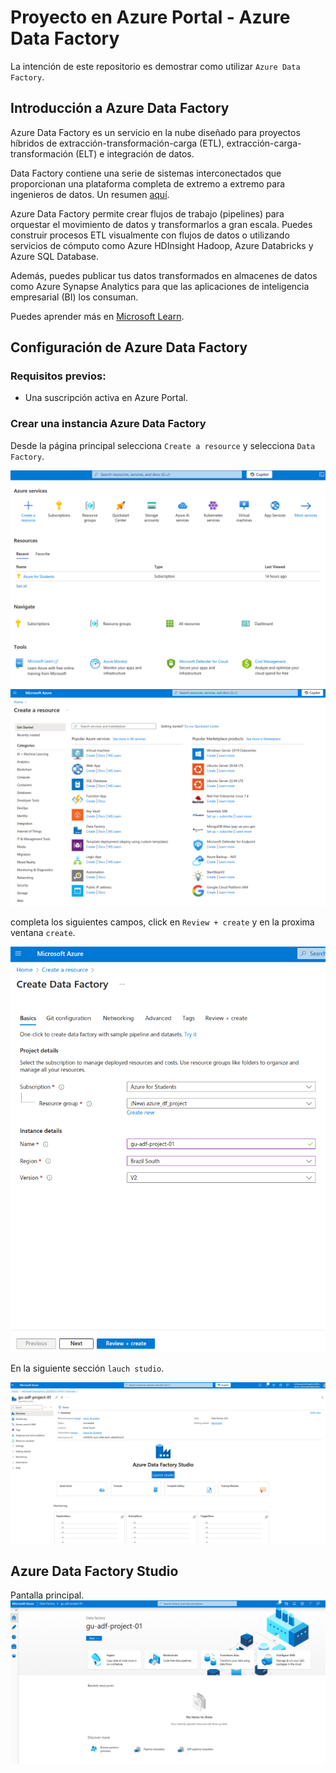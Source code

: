 # Proyecto en Azure Portal - Azure Data Factory
La intención de este repositorio es demostrar como utilizar `Azure Data Factory`.

## Introducción a Azure Data Factory
Azure Data Factory es un servicio en la nube diseñado para proyectos híbridos de extracción-transformación-carga (ETL), extracción-carga-transformación (ELT) e integración de datos.

Data Factory contiene una serie de sistemas interconectados que proporcionan una plataforma completa de extremo a extremo para ingenieros de datos. Un resumen [aquí](https://learn.microsoft.com/en-us/azure/data-factory/media/introduction/data-factory-visual-guide.png).

Azure Data Factory permite crear flujos de trabajo (pipelines) para orquestar el movimiento de datos y transformarlos a gran escala. Puedes construir procesos ETL visualmente con flujos de datos o utilizando servicios de cómputo como Azure HDInsight Hadoop, Azure Databricks y Azure SQL Database.

Además, puedes publicar tus datos transformados en almacenes de datos como Azure Synapse Analytics para que las aplicaciones de inteligencia empresarial (BI) los consuman.

Puedes aprender más en [Microsoft Learn](https://learn.microsoft.com/en-us/azure/data-factory/introduction).

## Configuración de Azure Data Factory
### Requisitos previos:
- Una suscripción activa en Azure Portal.
### Crear una instancia Azure Data Factory
Desde la página principal selecciona `Create a resource` y selecciona `Data Factory`.

![](img/1_create_resource.png)
![](img/2_datafactory.png)

completa los siguientes campos, click en `Review + create` y en la proxima ventana `create`.

![](img/3_create_adf.png)

En la siguiente sección `lauch studio`.

![](img/4_launch.png)

## Azure Data Factory Studio
Pantalla principal.
![](img/5_home.png)
